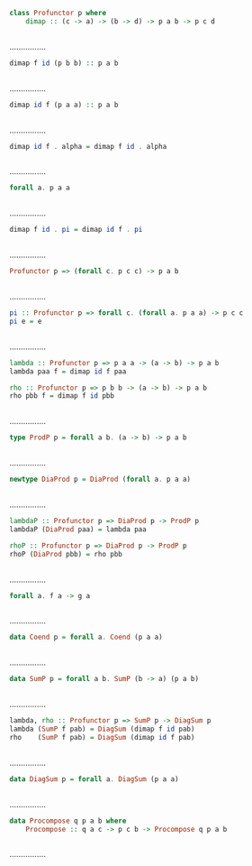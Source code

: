 ```Haskell
class Profunctor p where
    dimap :: (c -> a) -> (b -> d) -> p a b -> p c d
```
```kotlin:ank:silent

```
................
```Haskell
dimap f id (p b b) :: p a b
```
```kotlin:ank:silent

```
................
```Haskell
dimap id f (p a a) :: p a b
```
```kotlin:ank:silent

```
................
```Haskell
dimap id f . alpha = dimap f id . alpha
```
```kotlin:ank:silent

```
................
```Haskell
forall a. p a a
```
```kotlin:ank:silent

```
................
```Haskell
dimap f id . pi = dimap id f . pi
```
```kotlin:ank:silent

```
................
```Haskell
Profunctor p => (forall c. p c c) -> p a b
```
```kotlin:ank:silent

```
................
```Haskell
pi :: Profunctor p => forall c. (forall a. p a a) -> p c c
pi e = e
```
```kotlin:ank:silent

```
................
```Haskell
lambda :: Profunctor p => p a a -> (a -> b) -> p a b
lambda paa f = dimap id f paa

rho :: Profunctor p => p b b -> (a -> b) -> p a b
rho pbb f = dimap f id pbb
```
```kotlin:ank:silent

```
................
```Haskell
type ProdP p = forall a b. (a -> b) -> p a b
```
```kotlin:ank:silent

```
................
```Haskell
newtype DiaProd p = DiaProd (forall a. p a a)
```
```kotlin:ank:silent

```
................
```Haskell
lambdaP :: Profunctor p => DiaProd p -> ProdP p
lambdaP (DiaProd paa) = lambda paa

rhoP :: Profunctor p => DiaProd p -> ProdP p
rhoP (DiaProd pbb) = rho pbb
```
```kotlin:ank:silent

```
................
```Haskell
forall a. f a -> g a
```
```kotlin:ank:silent

```
................
```Haskell
data Coend p = forall a. Coend (p a a)
```
```kotlin:ank:silent

```
................
```Haskell
data SumP p = forall a b. SumP (b -> a) (p a b)
```
```kotlin:ank:silent

```
................
```Haskell
lambda, rho :: Profunctor p => SumP p -> DiagSum p
lambda (SumP f pab) = DiagSum (dimap f id pab)
rho    (SumP f pab) = DiagSum (dimap id f pab)
```
```kotlin:ank:silent

```
................
```Haskell
data DiagSum p = forall a. DiagSum (p a a)
```
```kotlin:ank:silent

```
................
```Haskell
data Procompose q p a b where
    Procompose :: q a c -> p c b -> Procompose q p a b
```
```kotlin:ank:silent

```
................
